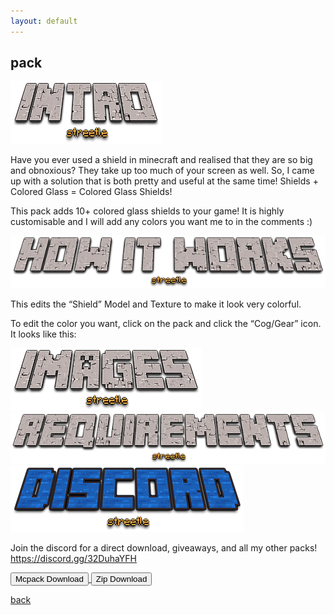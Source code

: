 ```yaml
---
layout: default
---
```


## pack

<img src="/all/intro.png" alt="intro">

Have you ever used a shield in minecraft and realised that they are so big and obnoxious? They take up too much of your screen as well. So, I came up with a solution that is both pretty and useful at the same time! Shields + Colored Glass = Colored Glass Shields!

This pack adds 10+ colored glass shields to your game! It is highly customisable and I will add any colors you want me to in the comments :)

<img src="/all/how.png" alt="howitworks">

This edits the “Shield” Model and Texture to make it look very colorful.

To edit the color you want, click on the pack and click the “Cog/Gear” icon. It looks like this:



<img src="/all/images.png" alt="images">



<img src="/all/req.png" alt="requirements">



<img src="/all/discord.png" alt="discord">

Join the discord for a direct download, giveaways, and all my other packs!
https://discord.gg/32DuhaYFH

<a href="/pack/colored-glass-shields-mcpack.mcpack" download="colored-glass-shields-mcpack"> 
<button type="button">Mcpack Download</button> 
</a>

<a href="/pack/colored-glass-shields-zip.zip" download="colored-glass-shields-zip"> 
<button type="button">Zip Download</button> 
</a>

[back](./)
<head>
<script async src="https://pagead2.googlesyndication.com/pagead/js/adsbygoogle.js?client=ca-pub-5850853284840895"
     crossorigin="anonymous"></script>
</head>
